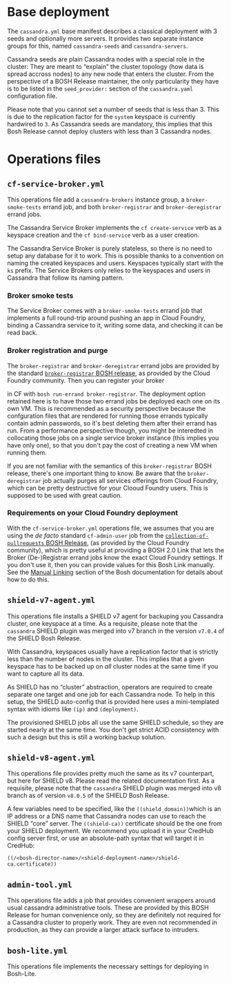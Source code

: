 # Base deployment

The `cassandra.yml` base manifest describes a classical deployment with 3
seeds and optionally more servers. It provides two separate instance groups
for this, named `cassandra-seeds` and `cassandra-servers`.

Cassandra seeds are plain Cassandra nodes with a special role in the cluster:
They are meant to “explain” the cluster topology (how data is spread accross
nodes) to any new node that enters the cluster. From the perspective of a BOSH
Release maintainer, the only particularity they have is to be listed in the
`seed_provider:` section of the `cassandra.yaml` configuration file.

Please note that you cannot set a number of seeds that is less than 3. This is
due to the replication factor for the `system` keyspace is currently hardwired
to `3`. As Cassandra seeds are mandatory, this implies that this Bosh Release
cannot deploy clusters with less than 3 Cassandra nodes.


# Operations files

## `cf-service-broker.yml`

This operations file add a `cassandra-brokers` instance group, a
`broker-smoke-tests` errand job, and both `broker-registrar` and
`broker-deregistrar` errand jobs.

The Cassandra Service Broker implements the `cf create-service` verb as a
keyspace creation and the `cf bind-service` verb as a user creation.

The Cassandra Service Broker is purely stateless, so there is no need to setup
any database for it to work. This is possible thanks to a convention on naming
the created keyspaces and users. Keyspaces typically start with the `ks`
prefix. The Service Brokers only relies to the keyspaces and users in
Cassandra that follow its naming pattern.

### Broker smoke tests

The Service Broker comes with a `broker-smoke-tests` errand job that
implements a full round-trip around pushing an app in Cloud Foundry, binding a
Cassandra service to it, writing some data, and checking it can be read back.

### Broker registration and purge

The `broker-registrar` and `broker-deregistrar` errand jobs are provided by
the standard
[`broker-registrar` BOSH release](https://github.com/cloudfoundry-community/broker-registrar-boshrelease),
as provided by the Cloud Foundry community. Then you can register your broker

in CF with `bosh run-errand broker-registrar`. The deployment option retained
here is to have those two errand jobs be deployed each one on its own VM. This
is recommended as a security perspective because the confguration files that
are rendered for running those errands typically contain admin passwords, so
it's best deleting them after their errand has run. From a performance
perspective though, you might be interedted in collocating those jobs on a
single service broker instance (this implies you have only one), so that you
don't pay the cost of creating a new VM when running them.

If you are not familiar with the semantics of this `broker-registrar` BOSH
release, there's one important thing to know. Be aware that the
`broker-deregistrar` job actually purges all services offerings from Cloud
Foundry, which can be pretty destructive for your Clooud Foundry users. This
is supposed to be used with great caution.

### Requirements on your Cloud Foundry deployment

With the `cf-service-broker.yml` operations file, we assumes that you are
using the *de facto* standard `cf-admin-user` job from the
[`collection-of-pullrequests` BOSH Release](https://github.com/cloudfoundry-community/collection-of-pullrequests-boshrelease),
(as provided by the Cloud Foundry community), which is pretty useful at
providing a BOSH 2.0 Link that lets the Broker (De-)Registrar errand jobs know
the exact Cloud Foundry settings. If you don't use it, then you can provide
values for this Bosh Link manually. See the [Manual Linking](https://bosh.io/docs/links-manual/)
section of the Bosh documentation for details about how to do this.


## `shield-v7-agent.yml`

This operations file installs a SHIELD v7 agent for backuping you Cassandra
cluster, one keyspace at a time. As a requisite, please note that the
`cassandra` SHIELD plugin was merged into v7 branch in the version `v7.0.4` of
the SHIELD Bosh Release.

With Cassandra, keyspaces usually have a replication factor that is strictly
less than the number of nodes in the cluster. This implies that a given
keyspace has to be backed up on *all* cluster nodes at the same time if you
want to capture all its data.

As SHIELD has no “cluster” abstraction, operators are required to create
separate one target and one job for each Cassandra node. To help in this
setup, the SHIELD auto-config that is provided here uses a mini-templated
syntax with idioms like `(ip)` and `(deployment)`.

The provisioned SHIELD jobs all use the same SHIELD schedule, so they are
started nearly at the same time. You don't get strict ACID consistency with
such a design but this is still a working backup solution.


## `shield-v8-agent.yml`

This operations file provides pretty much the same as its v7 counterpart, but
here for SHIELD v8. Please read the related documentation first. As a
requisite, please note that the `cassandra` SHIELD plugin was merged into v8
branch as of version `v8.0.5` of the SHIELD Bosh Release.

A few variables need to be specified, like the `((shield_domain))`which is an
IP address or a DNS name that Cassandra nodes can use to reach the SHIELD
“core” server. The `((shield-ca))` certificate should be the one from your
SHIELD deployment. We recommend you upload it in your CredHub config server
first, or use an absolute-path syntax that will target it in CredHub:

```
((/<bosh-director-name>/<shield-deployment-name>/shield-ca.certificate))
```


## `admin-tool.yml`

This operations file adds a job that provides convenient wrappers around usual
cassandra administrative tools. These are provided by this BOSH Release for
human convenience only, so they are definitely not required for a Cassandra
cluster to properly work. They are even not recommended in production, as they
can provide a larger attack surface to intruders.


## `bosh-lite.yml`

This operations file implements the necessary settings for deploying in Bosh-Lite.
